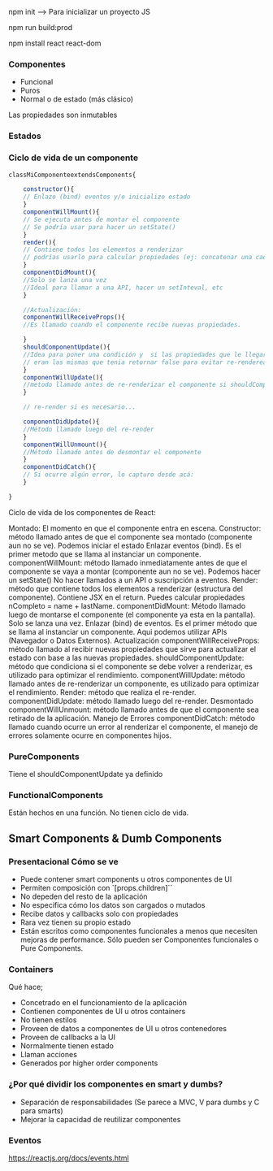 

npm init --> Para inicializar un proyecto JS

npm run build:prod

npm install react react-dom

### Componentes

* Funcional
* Puros
* Normal o de estado (más clásico)

Las propiedades son inmutables

### Estados

### Ciclo de vida de un componente

```javascript
classMiComponenteextendsComponents{

	constructor(){
	// Enlazo (bind) eventos y/o inicializo estado
	}
	componentWillMount(){
	// Se ejecuta antes de montar el componente
	// Se podría usar para hacer un setState()
	}
	render(){
	// Contiene todos los elementos a renderizar
	// podrías usarlo para calcular propiedades (ej: concatenar una cadena)
	}
	componentDidMount(){
	//Solo se lanza una vez
	//Ideal para llamar a una API, hacer un setInteval, etc
	}

	//Actualización:
	componentWillReceiveProps(){
	//Es llamado cuando el componente recibe nuevas propiedades.

	}
	shouldComponentUpdate(){
	//Idea para poner una condición y  si las propiedades que le llegaron anteriormente
	// eran las mismas que tenia retornar false para evitar re-renderear el componente
	}
	componentWillUpdate(){
	//metodo llamado antes de re-renderizar el componente si shouldComponentUpdate devolvió true
	}

	// re-render si es necesario...

	componentDidUpdate(){
	//Método llamado luego del re-render
	}
	componentWillUnmount(){
	//Método llamado antes de desmontar el componente
	}
	componentDidCatch(){
	// Si ocurre algún error, lo capturo desde acá:
	}

}
```

Ciclo de vida de los componentes de React:

Montado: El momento en que el componente entra en escena.
Constructor: método llamado antes de que el componente sea montado (componente aun no se ve).
Podemos iniciar el estado
Enlazar eventos (bind).
Es el primer metodo que se llama al instanciar un componente.
componentWillMount: método llamado inmediatamente antes de que el componente se vaya a montar (componente aun no se ve).
Podemos hacer un setState()
No hacer llamados a un API o suscripción a eventos.
Render: método que contiene todos los elementos a renderizar (estructura del componente).
Contiene JSX en el return.
Puedes calcular propiedades nCompleto = name + lastName.
componentDidMount: Método llamado luego de montarse el componente (el componente ya esta en la pantalla).
Solo se lanza una vez.
Enlazar (bind) de eventos.
Es el primer método que se llama al instanciar un componente.
Aqui podemos utilizar APIs (Navegador o Datos Externos).
Actualización
componentWillReceiveProps: método llamado al recibir nuevas propiedades que sirve para actualizar el estado con base a las nuevas propiedades.
shouldComponentUpdate: método que condiciona si el componente se debe volver a renderizar, es utilizado para optimizar el rendimiento.
componentWillUpdate: método llamado antes de re-renderizar un componente, es utilizado para optimizar el rendimiento.
Render: método que realiza el re-render.
componentDidUpdate: método llamado luego del re-render.
Desmontado
componentWillUnmount: método llamado antes de que el componente sea retirado de la aplicación.
Manejo de Errores
componentDidCatch: método llamado cuando ocurre un error al renderizar el componente, el manejo de errores solamente ocurre en componentes hijos.

### PureComponents

Tiene el shouldComponentUpdate ya definido

### FunctionalComponents

Están hechos en una función. No tienen ciclo de vida.

## Smart Components & Dumb Components

### Presentacional Cómo se ve

* Puede contener smart components u otros componentes de UI
* Permiten composición con `[props.children]``
* No depeden del resto de la aplicación
* No especifica cómo los datos son cargados o mutados
* Recibe datos y callbacks solo con propiedades
* Rara vez tienen su propio estado
* Están escritos como componentes funcionales a menos que necesiten mejoras de performance. Sólo pueden ser Componentes funcionales o Pure Components.


### Containers 

Qué hace;

* Concetrado en el funcionamiento de la aplicación
* Contienen componentes de UI u otros containers
* No tienen estilos
* Proveen de datos a componentes de UI u otros contenedores
* Proveen de callbacks a la UI
* Normalmente tienen estado
* Llaman acciones
* Generados por higher order components

### ¿Por qué dividir los componentes en smart y dumbs?

* Separación de responsabilidades (Se parece a MVC, V para dumbs y C para smarts)
* Mejorar la capacidad de reutilizar componentes

### Eventos

https://reactjs.org/docs/events.html

